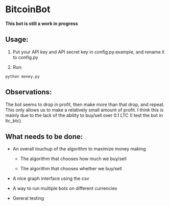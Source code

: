 BitcoinBot
==========

**This bot is still a work in progress**

Usage:
-----
1. Put your API key and API secret key in config.py.example, and rename it to
config.py

2. Run:

```
python money.py
```

Observations:
----------------

The bot seems to drop in profit, then make more than that drop, and repeat. This
only allows us to make a relatively small amount of profit. I think this is
mainly due to the lack of the ability to buy/sell over 0.1 LTC (I test the bot
in ltc_btc).

What needs to be done:
---------------------

- An overall touchup of the algorithm to maximize money making

  - The algorithm that chooses how much we buy/sell

  - The algorithm that chooses whether we buy/sell

- A nice graph interface using the csv

- A way to run multiple bots on different currencies

- Gereral testing
